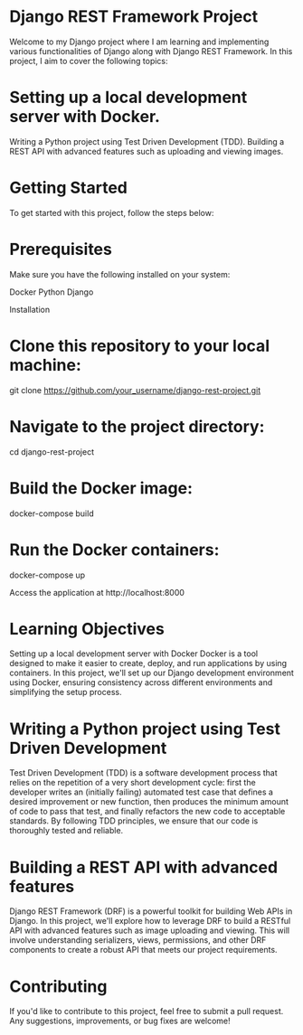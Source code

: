 # Django REST Framework Project
Welcome to my Django project where I am learning and implementing various functionalities of Django along with Django REST Framework. In this project, I aim to cover the following topics:

# Setting up a local development server with Docker.
Writing a Python project using Test Driven Development (TDD).
Building a REST API with advanced features such as uploading and viewing images.
# Getting Started
To get started with this project, follow the steps below:

# Prerequisites
Make sure you have the following installed on your system:

Docker
Python
Django

Installation
# Clone this repository to your local machine:
git clone https://github.com/your_username/django-rest-project.git

# Navigate to the project directory:
cd django-rest-project

# Build the Docker image:
docker-compose build

# Run the Docker containers:
docker-compose up

Access the application at http://localhost:8000

# Learning Objectives
Setting up a local development server with Docker
Docker is a tool designed to make it easier to create, deploy, and run applications by using containers. In this project, we'll set up our Django development environment using Docker, ensuring consistency across different environments and simplifying the setup process.

# Writing a Python project using Test Driven Development
Test Driven Development (TDD) is a software development process that relies on the repetition of a very short development cycle: first the developer writes an (initially failing) automated test case that defines a desired improvement or new function, then produces the minimum amount of code to pass that test, and finally refactors the new code to acceptable standards. By following TDD principles, we ensure that our code is thoroughly tested and reliable.

# Building a REST API with advanced features
Django REST Framework (DRF) is a powerful toolkit for building Web APIs in Django. In this project, we'll explore how to leverage DRF to build a RESTful API with advanced features such as image uploading and viewing. This will involve understanding serializers, views, permissions, and other DRF components to create a robust API that meets our project requirements.

# Contributing
If you'd like to contribute to this project, feel free to submit a pull request. Any suggestions, improvements, or bug fixes are welcome!
